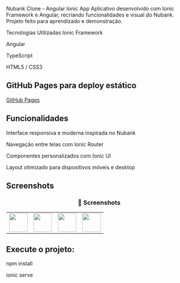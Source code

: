 Nubank Clone - Angular Ionic App
Aplicativo desenvolvido com Ionic Framework e Angular, recriando funcionalidades e visual do Nubank. Projeto feito para aprendizado e demonstração.

Tecnologias Utilizadas
Ionic Framework

Angular

TypeScript

HTML5 / CSS3

## GitHub Pages para deploy estático

[GitHub Pages](https://rodrigosouza1984.github.io/ANGULAR-IONIC-nubankClone_app/)

## Funcionalidades
Interface responsiva e moderna inspirada no Nubank

Navegação entre telas com Ionic Router

Componentes personalizados com Ionic UI

Layout otimizado para dispositivos móveis e desktop

## Screenshots

<h3 align="center">📸 Screenshots</h3>

<table>
  <tr>
    <td><img src="https://github.com/user-attachments/assets/7a7f271e-5f01-4dce-b6a1-41d321ef3b8c" width="50"/></td>
    <td><img src="https://github.com/user-attachments/assets/e78c3aab-1431-4516-9277-2d6daa286fc2" width="50"/></td>
    <td><img src="https://github.com/user-attachments/assets/a3594861-72be-4f1c-8f0d-9b59d7753570" width="50"/></td>
    <td><img src="https://github.com/user-attachments/assets/a31e8e58-712d-405f-bf80-8a82bdd81788" width="50"/></td>    
  </tr>
</table>

## Execute o projeto:

npm install

ionic serve
